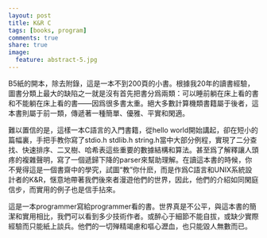 ```yaml
---
layout: post
title: K&R C
tags: [books, program]
comments: true
share: true
image:
  feature: abstract-5.jpg
---
```


B5紙的開本，除去附錄，這是一本不到200頁的小書。根據我20年的讀書經驗，圖書分類上最大的缺陷之一就是沒有首先把書分爲兩類：可以睡前躺在床上看的書和不能躺在床上看的書——因爲很多書太重。絕大多數計算機類書籍屬于後者，這本書則屬于前一類，傳遞著一種簡單、優雅、平實和閑適。

難以置信的是，這樣一本C語言的入門書籍，從hello world開始講起，卻在短小的篇幅裏，手把手教你寫了stdio.h stdlib.h string.h當中大部分例程，實現了二分查找、快速排序、二叉樹、哈希表這些重要的數據結構和算法。甚至爲了解釋讓人頭疼的複雜聲明，寫了一個遞歸下降的parser來幫助理解。在讀這本書的時候，你不覺得這是一個書齋中的學究，試圖“教”你什麽，而是作爲C語言和UNIX系統設計者的K&R，惬意地帶著我們後來者漫遊他們的世界，因此，他們的介紹如同閑庭信步，而實用的例子也是信手拈來。

這是一本programmer寫給programmer看的書。世界真是不公平，與這本書的簡潔和實用相比，我們可以看到多少技術作者。或醉心于細節不能自拔，或缺少實際經驗而只能紙上談兵。他們的一切殚精竭慮和嘔心瀝血，也只能毀人無數而已。
